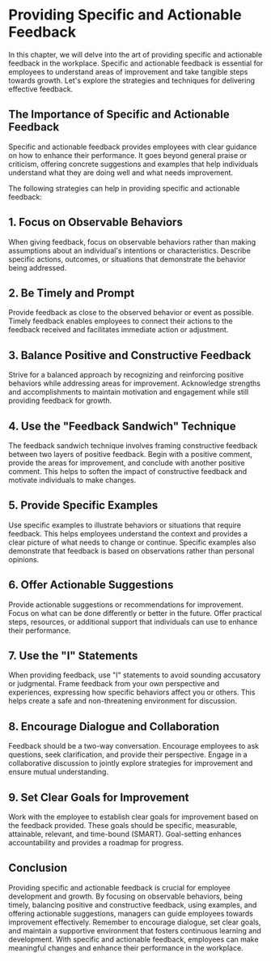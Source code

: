 Providing Specific and Actionable Feedback
=====================================================

In this chapter, we will delve into the art of providing specific and actionable feedback in the workplace. Specific and actionable feedback is essential for employees to understand areas of improvement and take tangible steps towards growth. Let's explore the strategies and techniques for delivering effective feedback.

The Importance of Specific and Actionable Feedback
--------------------------------------------------

Specific and actionable feedback provides employees with clear guidance on how to enhance their performance. It goes beyond general praise or criticism, offering concrete suggestions and examples that help individuals understand what they are doing well and what needs improvement.

The following strategies can help in providing specific and actionable feedback:

## **1. Focus on Observable Behaviors**

When giving feedback, focus on observable behaviors rather than making assumptions about an individual's intentions or characteristics. Describe specific actions, outcomes, or situations that demonstrate the behavior being addressed.

## **2. Be Timely and Prompt**

Provide feedback as close to the observed behavior or event as possible. Timely feedback enables employees to connect their actions to the feedback received and facilitates immediate action or adjustment.

## **3. Balance Positive and Constructive Feedback**

Strive for a balanced approach by recognizing and reinforcing positive behaviors while addressing areas for improvement. Acknowledge strengths and accomplishments to maintain motivation and engagement while still providing feedback for growth.

## **4. Use the "Feedback Sandwich" Technique**

The feedback sandwich technique involves framing constructive feedback between two layers of positive feedback. Begin with a positive comment, provide the areas for improvement, and conclude with another positive comment. This helps to soften the impact of constructive feedback and motivate individuals to make changes.

## **5. Provide Specific Examples**

Use specific examples to illustrate behaviors or situations that require feedback. This helps employees understand the context and provides a clear picture of what needs to change or continue. Specific examples also demonstrate that feedback is based on observations rather than personal opinions.

## **6. Offer Actionable Suggestions**

Provide actionable suggestions or recommendations for improvement. Focus on what can be done differently or better in the future. Offer practical steps, resources, or additional support that individuals can use to enhance their performance.

## **7. Use the "I" Statements**

When providing feedback, use "I" statements to avoid sounding accusatory or judgmental. Frame feedback from your own perspective and experiences, expressing how specific behaviors affect you or others. This helps create a safe and non-threatening environment for discussion.

## **8. Encourage Dialogue and Collaboration**

Feedback should be a two-way conversation. Encourage employees to ask questions, seek clarification, and provide their perspective. Engage in a collaborative discussion to jointly explore strategies for improvement and ensure mutual understanding.

## **9. Set Clear Goals for Improvement**

Work with the employee to establish clear goals for improvement based on the feedback provided. These goals should be specific, measurable, attainable, relevant, and time-bound (SMART). Goal-setting enhances accountability and provides a roadmap for progress.

Conclusion
----------

Providing specific and actionable feedback is crucial for employee development and growth. By focusing on observable behaviors, being timely, balancing positive and constructive feedback, using examples, and offering actionable suggestions, managers can guide employees towards improvement effectively. Remember to encourage dialogue, set clear goals, and maintain a supportive environment that fosters continuous learning and development. With specific and actionable feedback, employees can make meaningful changes and enhance their performance in the workplace.
